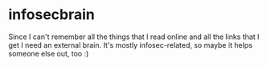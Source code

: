 # infosecbrain
Since I can't remember all the things that I read online and all the links that I get I need an external brain. It's mostly infosec-related, so maybe it helps someone else out, too :)
